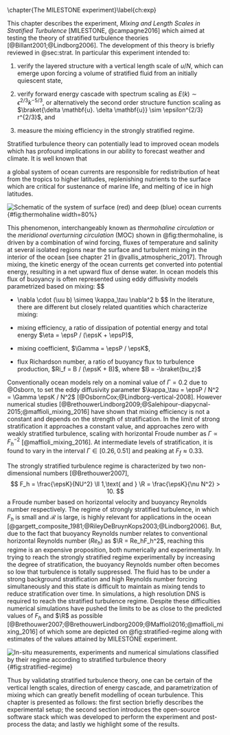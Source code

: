 \chapter{The MILESTONE experiment}\label{ch:exp}

This chapter describes the experiment, _Mixing and Length Scales in
Stratified Turbulence_ [MILESTONE, @campagne2016] which aimed at testing the
theory of stratified turbulence theories [@Billant2001;@Lindborg2006]. The
development of this theory is briefly reviewed in @sec:strat. In particular this
experiment intended to:

1. verify the layered structure with a vertical length scale of $u/N$, which
   can emerge upon forcing a volume of stratified fluid from an initially
   quiescent state,

1. verify forward energy cascade with spectrum scaling as $E(k) \sim
   \epsilon^{2/3} k^{-5/3}$, or alternatively the second order structure
   function scaling as $\braket{\delta \mathbf{u}. \delta \mathbf{u}} \sim
   \epsilon^{2/3} r^{2/3}$, and

1. measure the mixing efficiency in the strongly stratified regime.

Stratified turbulence theory can potentially lead to improved ocean models
which has profound implications in our ability to forecast weather and climate.
It is well known that
<!-- the oceans have a greater thermal capacity than the atmosphere, and that  -->
a global system of ocean currents are responsible for redistribution of heat
from the tropics to higher latitudes, replenishing nutrients to the surface
which are critical for sustenance of marine life, and melting of ice in high
latitudes.

![Schematic of the system of surface (red) and deep (blue) ocean currents
](./imgs/thermohaline-nasa.jpg){#fig:thermohaline width=80%}

This phenomenon, interchangeably known as _thermohaline circulation_ or the
_meridional overturning circulation_ (MOC) shown in @fig:thermohaline, is driven by a
combination of wind forcing, fluxes of temperature and salinity at several
isolated regions near the surface and turbulent mixing in the interior of the
ocean [see chapter 21 in @vallis_atmospheric_2017].
Through mixing, the kinetic energy of the ocean currents get converted
into potential energy, resulting in a net upward flux of dense water. In ocean
models this flux of buoyancy is often represented using eddy diffusivity models
parametrized based on mixing:
$$
- \nabla \cdot (\uu b) \simeq \kappa_\tau \nabla^2 b
$$
In the literature, there are different but closely related quantities which
characterize mixing:

- mixing efficiency, a ratio of dissipation of potential energy and total
  energy $\eta = \epsP / (\epsK + \epsP)$,
- mixing coefficient, $\Gamma = \epsP / \epsK$,
- flux Richardson number, a ratio of buoyancy flux to turbulence production,
  $Ri_f = B / (\epsK + B)$, where $B = -\braket{bu_z}$

Conventionally ocean models rely on a nominal value of $\Gamma = 0.2$ due to
@Osborn, to set the eddy diffusivity parameter $\kappa_\tau = \epsP / N^2 = \Gamma \epsK
/ N^2$ [@OsbornCox;@Lindborg-vertical-2008]. However numerical studies
[@BrethouwerLindborg2009;@Salehipour-diapycnal-2015;@maffioli_mixing_2016] have
shown that mixing efficiency is not a constant and depends on the strength of
stratification. In the limit of strong stratification it approaches a constant
value, and approaches zero with weakly stratified turbulence, scaling with
horizontal Froude number as $\Gamma \propto F_h ^{-2}$ [@maffioli_mixing_2016].
At intermediate levels of stratification, it is found to vary in the
interval $\Gamma \in [0.26, 0.51]$ and peaking at $F_f \approx 0.33$.

The strongly stratified turbulence regime is characterized by two
non-dimensional numbers [@Brethouwer2007],
$$
F_h = \frac{\epsK}{NU^2} \ll 1,\text{ and } \R = \frac{\epsK}{\nu N^2} > 10.
$$
a Froude number based on horizontal velocity and buoyancy Reynolds number
respectively.  The regime of strongly stratified turbulence, in which $F_h$ is
small and $\mathcal{R}$ is large, is highly relevant for applications in the
ocean [@gargett_composite_1981;@RileyDeBruynKops2003;@Lindborg2006].  But, due
to the fact that buoyancy Reynolds number relates to conventional horizontal
Reynolds number ($Re_h$) as $\R = Re_hF_h^2$, reaching this regime is an
expensive proposition, both numerically and experimentally.
In trying to reach the strongly stratified regime experimentally by increasing
the degree of stratification, the buoyancy Reynolds number often becomes so low
that turbulence is totally suppressed.
The fluid has to be under a strong background stratification and high Reynolds
number forcing simultaneously and this state is difficult to maintain as mixing
tends to reduce stratification over time.
In simulations, a
high resolution DNS is required to reach the stratified turbulence regime.
Despite these difficulties numerical simulations have pushed the limits to be
as close to the predicted values of $F_h$ and $\R$ as possible
[@Brethouwer2007;@BrethouwerLindborg2009;@Maffioli2016;@maffioli_mixing_2016]
of which some are depicted on @fig:stratified-regime along with estimates of
the values attained by MILESTONE experiment.

![In-situ measurements, experiments and numerical simulations classified by
their regime according to stratified turbulence
theory](./paper_06_milestone/1st/tmp/fig_R_vs_Fh_other_studies_with_milestone17.png){#fig:stratified-regime}

Thus by validating stratified turbulence theory, one can be certain of the
vertical length scales, direction of energy cascade, and parametrization of
mixing which can greatly benefit modelling of ocean turbulence.  This chapter
is presented as follows: the first section briefly describes the experimental
setup; the second section introduces the open-source software stack which was
developed to perform the experiment and post-process the data; and lastly we
highlight some of the results.
